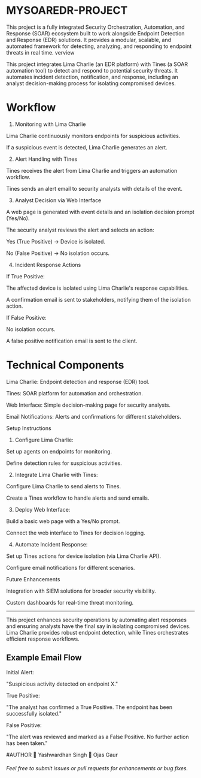 # MYSOAREDR-PROJECT
This project is a fully integrated Security Orchestration, Automation, and Response (SOAR) ecosystem built to work alongside Endpoint Detection and Response (EDR) solutions. It provides a modular, scalable, and automated framework for detecting, analyzing, and responding to endpoint threats in real time.
verview

This project integrates Lima Charlie (an EDR platform) with Tines (a SOAR automation tool) to detect and respond to potential security threats. It automates incident detection, notification, and response, including an analyst decision-making process for isolating compromised devices.

# Workflow

1. Monitoring with Lima Charlie

Lima Charlie continuously monitors endpoints for suspicious activities.

If a suspicious event is detected, Lima Charlie generates an alert.

2. Alert Handling with Tines

Tines receives the alert from Lima Charlie and triggers an automation workflow.

Tines sends an alert email to security analysts with details of the event.

3. Analyst Decision via Web Interface

A web page is generated with event details and an isolation decision prompt (Yes/No).

The security analyst reviews the alert and selects an action:

Yes (True Positive) → Device is isolated.

No (False Positive) → No isolation occurs.

4. Incident Response Actions

If True Positive:

The affected device is isolated using Lima Charlie's response capabilities.

A confirmation email is sent to stakeholders, notifying them of the isolation action.

If False Positive:

No isolation occurs.

A false positive notification email is sent to the client.


# Technical Components

Lima Charlie: Endpoint detection and response (EDR) tool.

Tines: SOAR platform for automation and orchestration.

Web Interface: Simple decision-making page for security analysts.

Email Notifications: Alerts and confirmations for different stakeholders.

Setup Instructions

1. Configure Lima Charlie:

Set up agents on endpoints for monitoring.

Define detection rules for suspicious activities.

2. Integrate Lima Charlie with Tines:

Configure Lima Charlie to send alerts to Tines.

Create a Tines workflow to handle alerts and send emails.


3. Deploy Web Interface:

Build a basic web page with a Yes/No prompt.

Connect the web interface to Tines for decision logging.


4. Automate Incident Response:

Set up Tines actions for device isolation (via Lima Charlie API).

Configure email notifications for different scenarios.

Future Enhancements

Integration with SIEM solutions for broader security visibility.

Custom dashboards for real-time threat monitoring.

---
This project enhances security operations by automating alert responses and ensuring analysts have the final say in isolating compromised devices. Lima Charlie provides robust endpoint detection, while Tines orchestrates efficient response workflows.


## Example Email Flow
Initial Alert:

"Suspicious activity detected on endpoint X."

True Positive:

"The analyst has confirmed a True Positive. The endpoint has been successfully isolated."

False Positive:

"The alert was reviewed and marked as a False Positive. No further action has been taken."

#AUTHOR
👤 Yashwardhan Singh
👤 Ojas Gaur
######  Feel free to submit issues or pull requests for enhancements or bug fixes. ######
